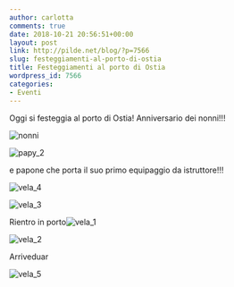 ```yaml
---
author: carlotta
comments: true
date: 2018-10-21 20:56:51+00:00
layout: post
link: http://pilde.net/blog/?p=7566
slug: festeggiamenti-al-porto-di-ostia
title: Festeggiamenti al porto di Ostia
wordpress_id: 7566
categories:
- Eventi
---
```


Oggi si festeggia al porto di Ostia! Anniversario dei nonni!!!

![nonni](http://pilde.net/blog/wp-content/uploads/2018/11/nonni.jpg)




![papy_2](http://pilde.net/blog/wp-content/uploads/2018/10/papy_2.jpg)




e papone che porta il suo primo equipaggio da istruttore!!!

![vela_4](http://pilde.net/blog/wp-content/uploads/2018/10/vela_4.jpg)


 ![vela_3](http://pilde.net/blog/wp-content/uploads/2018/10/vela_3.jpg)


Rientro in porto![vela_1](http://pilde.net/blog/wp-content/uploads/2018/11/vela_1.jpg)


 ![vela_2](http://pilde.net/blog/wp-content/uploads/2018/11/vela_2.jpg)


Arriveduar

![vela_5](http://pilde.net/blog/wp-content/uploads/2018/10/vela_5.jpg)



